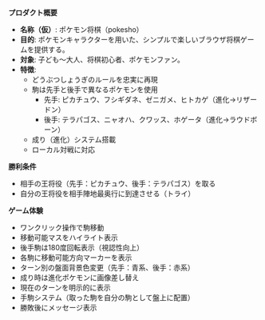 **プロダクト概要**

* **名称（仮）**: ポケモン将棋（pokesho）
* **目的**: ポケモンキャラクターを用いた、シンプルで楽しいブラウザ将棋ゲームを提供する。
* **対象**: 子ども〜大人、将棋初心者、ポケモンファン。
* **特徴**:
    * どうぶつしょうぎのルールを忠実に再現
    * 駒は先手と後手で異なるポケモンを使用
      * 先手: ピカチュウ、フシギダネ、ゼニガメ、ヒトカゲ（進化→リザードン）
      * 後手: テラパゴス、ニャオハ、クワッス、ホゲータ（進化→ラウドボーン）
    * 成り（進化）システム搭載
    * ローカル対戦に対応

**勝利条件**

* 相手の王将役（先手：ピカチュウ、後手：テラパゴス）を取る
* 自分の王将役を相手陣地最奥行に到達させる（トライ）

**ゲーム体験**

* ワンクリック操作で駒移動
* 移動可能マスをハイライト表示
* 後手駒は180度回転表示（視認性向上）
* 各駒に移動可能方向マーカーを表示
* ターン別の盤面背景色変更（先手：青系、後手：赤系）
* 成り時は進化ポケモンに画像差し替え
* 現在のターンを明示的に表示
* 手駒システム（取った駒を自分の駒として盤上に配置）
* 勝敗後にメッセージ表示